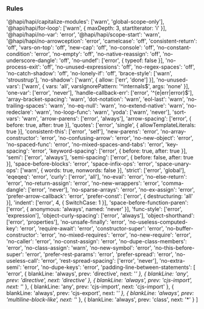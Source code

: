 
### Rules

'@hapi/hapi/capitalize-modules': ['warn', 'global-scope-only'],
'@hapi/hapi/for-loop': ['warn', { maxDepth: 3, startIterator: 'i' }],
'@hapi/hapi/no-var': 'error',
'@hapi/hapi/scope-start': 'warn',
'@hapi/hapi/no-arrowception': 'error',
'camelcase': 'off',
'consistent-return': 'off',
'vars-on-top': 'off',
'new-cap': 'off',
'no-console': 'off',
'no-constant-condition': 'error',
'no-empty': 'off',
'no-native-reassign': 'off',
'no-underscore-dangle': 'off',
'no-undef': ['error', { typeof: false }],
'no-process-exit': 'off',
'no-unused-expressions': 'off',
'no-regex-spaces': 'off',
'no-catch-shadow': 'off',
'no-lonely-if': 'off',
'brace-style': ['warn', 'stroustrup'],
'no-shadow': ['warn', { allow: ['err', 'done'] }],
'no-unused-vars': ['warn', { vars: 'all', varsIgnorePattern: '^internals$', args: 'none' }],
'one-var': ['error', 'never'],
'handle-callback-err': ['error', '^(e|err|error)$'],
'array-bracket-spacing': 'warn',
'dot-notation': 'warn',
'eol-last': 'warn',
'no-trailing-spaces': 'warn',
'no-eq-null': 'warn',
'no-extend-native': 'warn',
'no-redeclare': 'warn',
'no-loop-func': 'warn',
'yoda': ['warn', 'never'],
'sort-vars': 'warn',
'arrow-parens': ['error', 'always'],
'arrow-spacing': ['error', { before: true, after: true }],
'quotes': ['error', 'single', { allowTemplateLiterals: true }],
'consistent-this': ['error', 'self'],
'new-parens': 'error',
'no-array-constructor': 'error',
'no-confusing-arrow': 'error',
'no-new-object': 'error',
'no-spaced-func': 'error',
'no-mixed-spaces-and-tabs': 'error',
'key-spacing': 'error',
'keyword-spacing': ['error', { before: true, after: true }],
'semi': ['error', 'always'],
'semi-spacing': ['error', { before: false, after: true }],
'space-before-blocks': 'error',
'space-infix-ops': 'error',
'space-unary-ops': ['warn', { words: true, nonwords: false }],
'strict': ['error', 'global'],
'eqeqeq': 'error',
'curly': ['error', 'all'],
'no-eval': 'error',
'no-else-return': 'error',
'no-return-assign': 'error',
'no-new-wrappers': 'error',
'comma-dangle': ['error', 'never'],
'no-sparse-arrays': 'error',
'no-ex-assign': 'error',
'prefer-arrow-callback': 'error',
'prefer-const': ['error', { destructuring: 'all' }],
'indent': ['error', 4, { SwitchCase: 1 }],
'space-before-function-paren': ['error', { anonymous: 'always', named: 'never' }],
'func-style': ['error', 'expression'],
'object-curly-spacing': ['error', 'always'],
'object-shorthand': ['error', 'properties'],
'no-unsafe-finally': 'error',
'no-useless-computed-key': 'error',
'require-await': 'error',
'constructor-super': 'error',
'no-buffer-constructor': 'error',
'no-mixed-requires': 'error',
'no-new-require': 'error',
'no-caller': 'error',
'no-const-assign': 'error',
'no-dupe-class-members': 'error',
'no-class-assign': 'warn',
'no-new-symbol': 'error',
'no-this-before-super': 'error',
'prefer-rest-params': 'error',
'prefer-spread': 'error',
'no-useless-call': 'error',
'rest-spread-spacing': ['error', 'never'],
'no-extra-semi': 'error',
'no-dupe-keys': 'error',
'padding-line-between-statements': [
    'error',
    { blankLine: 'always', prev: 'directive', next: '*' },
    { blankLine: 'any', prev: 'directive', next: 'directive' },
    { blankLine: 'always', prev: 'cjs-import', next: '*' },
    { blankLine: 'any', prev: 'cjs-import', next: 'cjs-import' },
    { blankLine: 'always', prev: 'cjs-export', next: '*' },
    { blankLine: 'always', prev: 'multiline-block-like', next: '*' },
    { blankLine: 'always', prev: 'class', next: '*' }
]
